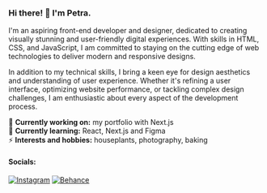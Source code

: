### Hi there! 👋 I'm Petra.

I'm an aspiring front-end developer and designer, dedicated to creating visually stunning and user-friendly digital experiences. With skills in HTML, CSS, and JavaScript, I am committed to staying on the cutting edge of web technologies to deliver modern and responsive designs.

In addition to my technical skills, I bring a keen eye for design aesthetics and understanding of user experience. Whether it's refining a user interface, optimizing website performance, or tackling complex design challenges, I am enthusiastic about every aspect of the development process.

🔭 <b>Currently working on:</b> my portfolio with Next.js<br/>
🌱 <b>Currently learning:</b> React, Next.js and Figma<br/>
⚡️ <b>Interests and hobbies:</b> houseplants, photography, baking

#### Socials:
[![Instagram]][Instagram-url]
[![Behance]][Behance-url]

[Instagram]: https://img.shields.io/badge/instagram-link?style=for-the-badge&logo=instagram&logoColor=white&color=CD5858
[Instagram-url]: https://www.instagram.com/petrasivonen
[Behance]: https://img.shields.io/badge/behance-link?style=for-the-badge&logo=behance&logoColor=white&color=%230057ff
[Behance-url]: https://www.behance.net/petrasivonen
